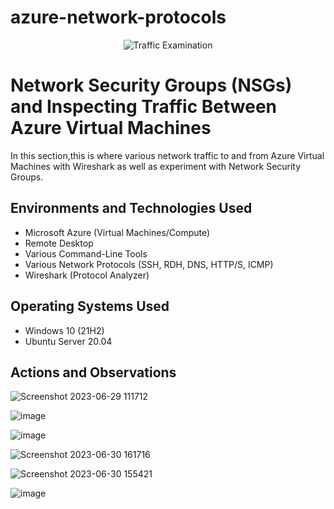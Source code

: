 # azure-network-protocols
<p align="center">
<img src="https://i.imgur.com/Ua7udoS.png" alt="Traffic Examination"/>
</p>

<h1>Network Security Groups (NSGs) and Inspecting Traffic Between Azure Virtual Machines</h1>
In this section,this is where various network traffic to and from Azure Virtual Machines with Wireshark as well as experiment with Network Security Groups. <br />




<h2>Environments and Technologies Used</h2>

- Microsoft Azure (Virtual Machines/Compute)
- Remote Desktop
- Various Command-Line Tools
- Various Network Protocols (SSH, RDH, DNS, HTTP/S, ICMP)
- Wireshark (Protocol Analyzer)

<h2>Operating Systems Used </h2>

- Windows 10 (21H2)
- Ubuntu Server 20.04



<h2>Actions and Observations</h2>

![Screenshot 2023-06-29 111712](https://github.com/Tcoursecareers23/azure-network-protocols/assets/138035327/d2961816-8a66-4398-aac7-9fa3fc2e18b8)

![image](https://github.com/Tcoursecareers23/Azure-network/assets/138035327/630e61dd-0b2a-4627-8be9-30cf324dfa7f)

![image](https://github.com/Tcoursecareers23/Azure-network/assets/138035327/632b4056-d560-481f-b67f-e5acf86f71d8)

![Screenshot 2023-06-30 161716](https://github.com/Tcoursecareers23/azure-network-protocols/assets/138035327/f2de51e2-a8c7-4219-b3a3-2b7f56a72462)

![Screenshot 2023-06-30 155421](https://github.com/Tcoursecareers23/azure-network-protocols/assets/138035327/a91f448a-feab-4a8a-b0fb-d7aeeb0e7c03)

![image](https://github.com/Tcoursecareers23/azure-network-protocols/assets/138035327/700ac375-6936-4c7a-a2e3-a4b34f9fb7a8)


</p>
<p>

</p>
<br />

<p>
</p>
<p>

</p>
<br />
